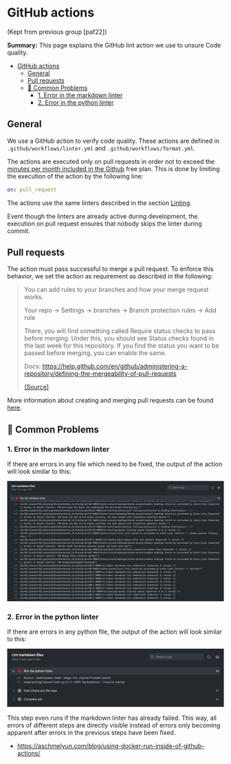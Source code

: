 # GitHub actions

(Kept from previous group [paf22])

**Summary:** This page explains the GitHub lint action we use to unsure Code quality.

- [GitHub actions](#github-actions)
  - [General](#general)
  - [Pull requests](#pull-requests)
  - [🚨 Common Problems](#-common-problems)
    - [1. Error in the markdown linter](#1-error-in-the-markdown-linter)
    - [2. Error in the python linter](#2-error-in-the-python-linter)

## General

We use a GitHub action to verify code quality.
These actions are defined in `.github/workflows/linter.yml` and `.github/workflows/format.yml`.

The actions are executed only on pull requests in order not to exceed the [minutes per month included in the Github](https://docs.github.com/en/billing/managing-billing-for-github-actions/about-billing-for-github-actions) free plan.
This is done by limiting the execution of the action by the following line:

```yaml
on: pull_request
```

The actions use the same linters described in the section [Linting](./linting.md).

Event though the linters are already active during development,
the execution on pull request ensures that nobody skips the linter during commit.

## Pull requests

The action must pass successful to merge a pull request.
To enforce this behavior, we set the action as requirement as described in the following:

> You can add rules to your branches and how your merge request works.
>
> Your repo -> Settings -> branches -> Branch protection rules -> Add rule
>
> There, you will find something called Require status checks to pass before merging. Under this, you should see Status checks found in the last week for this repository. If you find the status you want to be passed before merging, you can enable the same.
>
> Docs: <https://help.github.com/en/github/administering-a-repository/defining-the-mergeability-of-pull-requests>
>
> [(Source)](https://stackoverflow.com/questions/60776412/github-actions-is-there-a-way-to-make-it-mandatory-for-pull-request-to-merge)

More information about creating and merging pull requests can be found [here](./project_management.md).

## 🚨 Common Problems

### 1. Error in the markdown linter

If there are errors in any file which need to be fixed,
the output of the action will look similar to this:

![markdown lint error](../assets/github-action-md.png)

### 2. Error in the python linter

If there are errors in any python file,
the output of the action will look similar to this:

![python lint error](../assets/github-action-py.png)

This step even runs if the markdown linter has already failed.
This way, all errors of different steps are directly visible
instead of errors only becoming apparent after errors in the previous steps have been fixed.

- <https://aschmelyun.com/blog/using-docker-run-inside-of-github-actions/>
